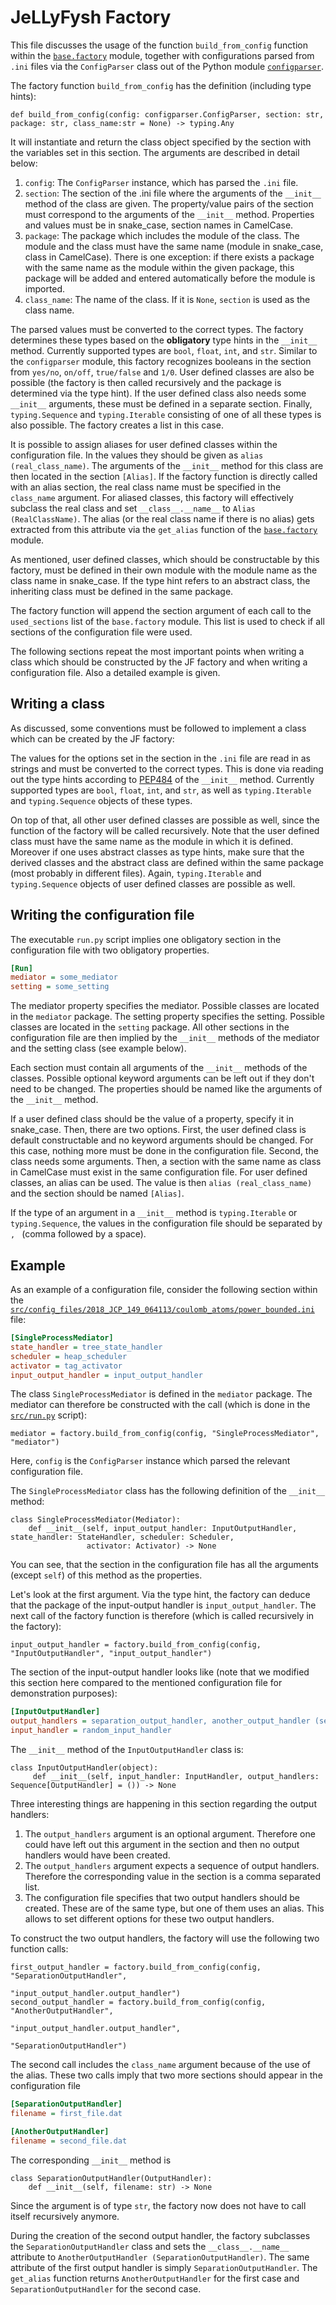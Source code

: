 # JeLLyFysh Factory

This file discusses the usage of the function `build_from_config` function within the 
[`base.factory`](src/base/factory.py) module, together with configurations parsed from `.ini` files via the 
`ConfigParser` class out of the Python module [`configparser`](https://docs.python.org/3/library/configparser.html).

The factory function `build_from_config` has the definition (including type hints):
```Python3
def build_from_config(config: configparser.ConfigParser, section: str, package: str, class_name:str = None) -> typing.Any
```
It will instantiate and return the class object specified by the section with the variables set in this section. The 
arguments are described in detail below:
1. `config`: The `ConfigParser` instance, which has parsed the `.ini` file.
2. `section`:  The section of the .ini file where the arguments of the `__init__` method of the class are given. The 
property/value pairs of the section must correspond to the arguments of the `__init__` method. Properties and values 
must be in snake_case, section names in CamelCase.
3. `package`: The package which includes the module of the class. The module and the class must have the same name 
(module in snake_case, class in CamelCase). There is one exception: if there exists a package with the same
name as the module within the given package, this package will be added and entered automatically before the module is 
imported.
4. `class_name`: The name of the class. If it is `None`, `section` is used as the class name.

The parsed values must be converted to the correct types. The factory determines these types based on the **obligatory**
type hints in the `__init__` method. Currently supported types are `bool`, `float`, `int`, and `str`. Similar to the
`configparser` module, this factory recognizes booleans in the section from `yes/no`, `on/off`, `true/false` and
`1/0`. User defined classes are also be possible (the factory is then called recursively and the package is determined 
via the type hint). If the user defined class also needs some `__init__` arguments, these must be defined in a separate
section. Finally, `typing.Sequence` and `typing.Iterable` consisting of one of all these types is also possible. The 
factory creates a list in this case.

It is possible to assign aliases for user defined classes within the configuration file. In the values they should be 
given as `alias (real_class_name)`. The arguments of the `__init__` method for this class are then located in the 
section `[Alias]`. If the factory function is directly called with an alias section, the real class name must be 
specified in the `class_name` argument. For aliased classes, this factory will effectively subclass the real class and 
set `__class__.__name__` to `Alias (RealClassName)`. The alias (or the real class name if there is no alias) gets 
extracted from this attribute via the `get_alias` function of the [`base.factory`](src/base/factory.py) module.

As mentioned, user defined classes, which should be constructable by this factory, must be defined in their own module 
with the module name as the class name in snake_case. If the type hint refers to an abstract class, the inheriting class
must be defined in the same package.

The factory function will append the section argument of each call to the `used_sections` list of the `base.factory` 
module. This list is used to check if all sections of the configuration file were used.

The following sections repeat the most important points when writing a class which should be constructed by the JF 
factory and when writing a configuration file. Also a detailed example is given.

## Writing a class

As discussed, some conventions must be followed to implement a class which can be created by the JF factory:

The values for the options set in the section in the `.ini` file are read in as strings and must be converted to the 
correct types. This is done via reading out the type hints according to 
[PEP484](https://www.python.org/dev/peps/pep-0484/) of the `__init__` method. Currently supported types are `bool`, 
`float`, `int`, and `str`, as well as `typing.Iterable` and `typing.Sequence` objects of these types.

On top of that, all other user defined classes are possible as well, since the function of the factory will be called 
recursively. Note that the user defined class must have the same name as the module in which it is defined.
Moreover if one uses abstract classes as type hints, make sure that the derived classes
and the abstract class are defined within the same package (most probably in different files).
Again, `typing.Iterable` and `typing.Sequence` objects of user defined classes are possible as well.

## Writing the configuration file

The executable `run.py` script implies one obligatory section in the configuration file with two obligatory properties.
```INI
[Run]
mediator = some_mediator
setting = some_setting
```
The mediator property specifies the mediator. Possible classes are located in the `mediator` package. The setting 
property specifies the setting. Possible classes are located in the `setting` package. All other sections in the 
configuration file are then implied by the `__init__` methods of the mediator and the setting class (see example below).

Each section must contain all arguments of the `__init__` methods of the classes. Possible optional keyword arguments 
can be left out if they don't need to be changed. The properties should be named like the arguments of the 
`__init__` method.

If a user defined class should be the value of a property, specify it in snake_case. Then, there are two options. First,
the user defined class is default constructable and no keyword arguments should be changed. For this case, nothing more
must be done in the configuration file. Second, the class needs some arguments. Then, a section with the same name as 
class in CamelCase must exist in the same configuration file. For user defined classes, an alias can be used. The value 
is then `alias (real_class_name)` and the section should be named `[Alias]`.

If the type of an argument in a `__init__` method is `typing.Iterable` or `typing.Sequence`, the values in the 
configuration file should be separated by `, ` (comma followed by a space).

## Example

As an example of a configuration file, consider the following section within the 
[`src/config_files/2018_JCP_149_064113/coulomb_atoms/power_bounded.ini`](src/config_files/2018_JCP_149_064113/coulomb_atoms/power_bounded.ini) file:
```INI
[SingleProcessMediator]
state_handler = tree_state_handler
scheduler = heap_scheduler
activator = tag_activator
input_output_handler = input_output_handler
```
The class `SingleProcessMediator` is defined in the `mediator` package. The mediator can therefore be constructed with 
the call (which is done in the [`src/run.py`](src/run.py) script):
```Python3
mediator = factory.build_from_config(config, "SingleProcessMediator", "mediator")
```
Here, `config` is the `ConfigParser` instance which parsed the relevant configuration file.

The `SingleProcessMediator` class has the following definition of the `__init__` method:
```Python3
class SingleProcessMediator(Mediator):
    def __init__(self, input_output_handler: InputOutputHandler, state_handler: StateHandler, scheduler: Scheduler,
                 activator: Activator) -> None
```
You can see, that the section in the configuration file has all the arguments (except `self`) of this method as the 
properties.

Let's look at the first argument. Via the type hint, the factory can deduce that the package of the input-output handler 
is `input_output_handler`. The next call of the factory function is therefore (which is called recursively in the 
factory):
```Python3
input_output_handler = factory.build_from_config(config, "InputOutputHandler", "input_output_handler")
```
The section of the input-output handler looks like (note that we modified this section here compared to the mentioned 
configuration file for demonstration purposes):
```INI
[InputOutputHandler]
output_handlers = separation_output_handler, another_output_handler (separation_output_handler)
input_handler = random_input_handler
```
The `__init__` method of the `InputOutputHandler` class is:
```Python3
class InputOutputHandler(object):
     def __init__(self, input_handler: InputHandler, output_handlers: Sequence[OutputHandler] = ()) -> None    
```
Three interesting things are happening in this section regarding the output handlers:
1. The `output_handlers` argument is an optional argument. Therefore one could have left out this argument in the 
section and then no output handlers would have been created.
2. The `output_handlers` argument expects a sequence of output handlers. Therefore the corresponding value in the 
section is a comma separated list.
3. The configuration file specifies that two output handlers should be created. These are of the same type, but one of 
them uses an alias. This allows to set different options for these two output handlers.

To construct the two output handlers, the factory will use the following two function calls:
```Python3
first_output_handler = factory.build_from_config(config, "SeparationOutputHandler", 
                                                 "input_output_handler.output_handler")
second_output_handler = factory.build_from_config(config, "AnotherOutputHandler", 
                                                  "input_output_handler.output_handler",
                                                  "SeparationOutputHandler")             
```
The second call includes the `class_name` argument because of the use of the alias.
These two calls imply that two more sections should appear in the configuration file
```INI
[SeparationOutputHandler]
filename = first_file.dat

[AnotherOutputHandler]
filename = second_file.dat
```
The corresponding `__init__` method is
```Python3
class SeparationOutputHandler(OutputHandler):
    def __init__(self, filename: str) -> None
```
Since the argument is of type `str`, the factory now does not have to call itself recursively anymore.

During the creation of the second output handler, the factory subclasses the `SeparationOutputHandler` class and sets
the `__class__.__name__` attribute to `AnotherOutputHandler (SeparationOutputHandler)`. The same attribute of the first
output handler is simply `SeparationOutputHandler`. The `get_alias` function returns `AnotherOutputHandler` for the 
first case and `SeparationOutputHandler` for the second case.
